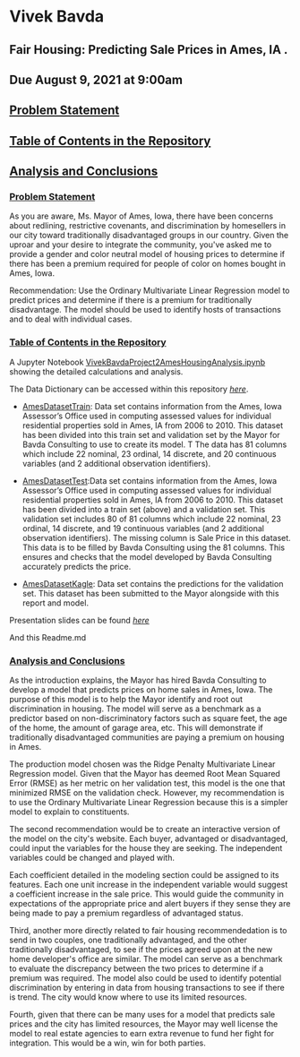 # Vivek Bavda 

## Fair Housing: Predicting Sale Prices in Ames, IA .

## Due August 9, 2021 at 9:00am


## [Problem Statement](https://git.generalassemb.ly/vivekbavda/project_2#problem-statement-1)
## [Table of Contents in the Repository](https://git.generalassemb.ly/vivekbavda/project_2#table-of-contents-in-the-repository-1)

## [Analysis and Conclusions](https://git.generalassemb.ly/vivekbavda/project_2#analysis-and-conclusions-1)
### [Problem Statement](https://git.generalassemb.ly/vivekbavda/project_2#problem-statement)

As you are aware, Ms. Mayor of Ames, Iowa, there have been concerns about redlining, restrictive covenants, and discrimination by homesellers in our city toward traditionally disadvantaged groups in our country. Given the uproar and your desire to integrate the community, you've asked me to provide a gender and color neutral model of housing prices to determine if there has been a premium required for people of color on homes bought in Ames, Iowa.


Recommendation: Use the Ordinary Multivariate Linear Regression model to predict prices and determine if there is a premium for traditionally disadvantage. The model should be used to identify hosts of transactions and to deal with individual cases.


### [Table of Contents in the Repository](https://git.generalassemb.ly/vivekbavda/project_2#table-of-contents-in-the-repository)

A Jupyter Notebook [VivekBavdaProject2AmesHousingAnalysis.ipynb](VivekBavdaProject2AmesHousingAnalysis.ipynb) showing the detailed calculations and analysis.

The Data Dictionary can be accessed within this repository [*here*](datasets/AmesDataDictionary.docx).

* [AmesDatasetTrain](datasets/train.csv): Data set contains information from the Ames, Iowa Assessor’s Office used in computing assessed values for individual residential properties sold in Ames, IA from 2006 to 2010. This dataset has been divided into this train set and validation set by the Mayor for Bavda Consulting to use to create its model. T The data has 81 columns which include 22 nominal, 23 ordinal, 14 discrete, and 20 continuous variables (and 2 additional observation identifiers). 


* [AmesDatasetTest](datasets/test.csv):Data set contains information from the Ames, Iowa Assessor’s Office used in computing assessed values for individual residential properties sold in Ames, IA from 2006 to 2010. This dataset has been divided into a train set (above) and a validation set. This validation set includes 80 of 81 columns which include 22 nominal, 23 ordinal, 14 discrete, and 19 continuous variables (and 2 additional observation identifiers). The missing column is Sale Price in this dataset. This data is to be filled by Bavda Consulting using the 81 columns. This ensures and checks that the model developed by Bavda Consulting accurately predicts the price.
    
    
* [AmesDatasetKagle](datasets/BavdaFinal.csv): Data set contains the predictions for the validation set. This dataset has been submitted to the Mayor alongside with this report and model.


Presentation slides can be found [*here*]('BavdaHomePricesAmesSlides.pdf)

And this Readme.md



### [Analysis and Conclusions](https://git.generalassemb.ly/vivekbavda/project_2#analysis-and-conclusions)


As the introduction explains, the Mayor has hired Bavda Consulting to develop a model that predicts prices on home sales in Ames, Iowa. The purpose of this model is to help the Mayor identify and root out discrimination in housing. The model will serve as a benchmark as a predictor based on non-discriminatory factors such as square feet, the age of the home, the amount of garage area, etc. This will demonstrate if traditionally disadvantaged communities are paying a premium on housing in Ames. 

The production model chosen was the Ridge Penalty Multivariate Linear Regression model. Given that the Mayor has deemed Root Mean Squared Error (RMSE) as her metric on her validation test, this model is the one that minimized RMSE on the validation check. However, my recommendation is to use the Ordinary Multivariate Linear Regression because this is a simpler model to explain to constituents.


The second recommendation would be to create an interactive version of the model on the city's website. Each buyer, advantaged or disadvantaged, could input the variables for the house they are seeking. The independent variables could be changed and played with. 


Each coefficient detailed in the modeling section could be assigned to its features.  Each one unit increase in the independent variable would suggest a coefficient increase in the sale price. This would guide the community in expectations of the appropriate price and alert buyers if they sense they are being made to pay a premium regardless of advantaged status.


Third, another more directly related to fair housing recommendedation is to send in two couples, one traditionally advantaged, and the other traditionally disadvantaged, to see if the prices agreed upon at the new home developer's office are similar. The model can serve as a benchmark to evaluate the discrepancy between the two prices to determine if a premium was required. The model also could be used to identify potential discrimination by entering in data from housing transactions to see if there is trend. The city would know where to use its limited resources.

Fourth, given that there can be many uses for a model that predicts sale prices and the city has limited resources, the Mayor may well license the model to real estate agencies to earn extra revenue to fund her fight for integration. This would be a win, win for both parties.


